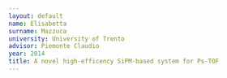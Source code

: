 ```yaml
---
layout: default 
name: Elisabetta
surname: Mazzuca 
university: University of Trento
advisor: Piemonte Claudio
year: 2014
title: A novel high-efficency SiPM-based system for Ps-TOF
---
```

